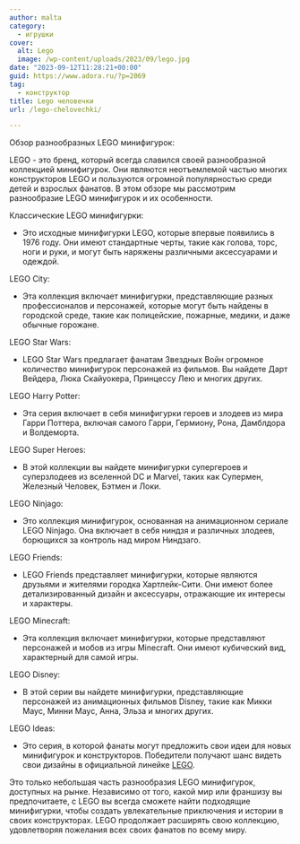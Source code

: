 ```yaml
---
author: malta
category:
  - игрушки
cover:
  alt: Lego
  image: /wp-content/uploads/2023/09/lego.jpg
date: "2023-09-12T11:28:21+00:00"
guid: https://www.adora.ru/?p=2069
tag:
  - конструктор
title: Lego человечки
url: /lego-chelovechki/

---
```

Обзор разнообразных LEGO минифигурок:

LEGO - это бренд, который всегда славился своей разнообразной коллекцией минифигурок. Они являются неотъемлемой частью многих конструкторов LEGO и пользуются огромной популярностью среди детей и взрослых фанатов. В этом обзоре мы рассмотрим разнообразие LEGO минифигурок и их особенности.

Классические LEGO минифигурки:

- Это исходные минифигурки LEGO, которые впервые появились в 1976 году. Они имеют стандартные черты, такие как голова, торс, ноги и руки, и могут быть наряжены различными аксессуарами и одеждой.

LEGO City:

- Эта коллекция включает минифигурки, представляющие разных профессионалов и персонажей, которые могут быть найдены в городской среде, такие как полицейские, пожарные, медики, и даже обычные горожане.

LEGO Star Wars:

- LEGO Star Wars предлагает фанатам Звездных Войн огромное количество минифигурок персонажей из фильмов. Вы найдете Дарт Вейдера, Люка Скайуокера, Принцессу Лею и многих других.

LEGO Harry Potter:

- Эта серия включает в себя минифигурки героев и злодеев из мира Гарри Поттера, включая самого Гарри, Гермиону, Рона, Дамблдора и Волдеморта.

LEGO Super Heroes:

- В этой коллекции вы найдете минифигурки супергероев и суперзлодеев из вселенной DC и Marvel, таких как Супермен, Железный Человек, Бэтмен и Локи.

LEGO Ninjago:

- Это коллекция минифигурок, основанная на анимационном сериале LEGO Ninjago. Она включает в себя ниндзя и различных злодеев, борющихся за контроль над миром Ниндзаго.

LEGO Friends:

- LEGO Friends представляет минифигурки, которые являются друзьями и жителями городка Хартлейк-Сити. Они имеют более детализированный дизайн и аксессуары, отражающие их интересы и характеры.

LEGO Minecraft:

- Эта коллекция включает минифигурки, которые представляют персонажей и мобов из игры Minecraft. Они имеют кубический вид, характерный для самой игры.

LEGO Disney:

- В этой серии вы найдете минифигурки, представляющие персонажей из анимационных фильмов Disney, такие как Микки Маус, Минни Маус, Анна, Эльза и многих других.

LEGO Ideas:

- Это серия, в которой фанаты могут предложить свои идеи для новых минифигурок и конструкторов. Победители получают шанс видеть свои дизайны в официальной линейке [LEGO](https://www.adora.ru/igrushki-lego/).

Это только небольшая часть разнообразия LEGO минифигурок, доступных на рынке. Независимо от того, какой мир или франшизу вы предпочитаете, с LEGO вы всегда сможете найти подходящие минифигурки, чтобы создать увлекательные приключения и истории в своих конструкторах. LEGO продолжает расширять свою коллекцию, удовлетворяя пожелания всех своих фанатов по всему миру.
